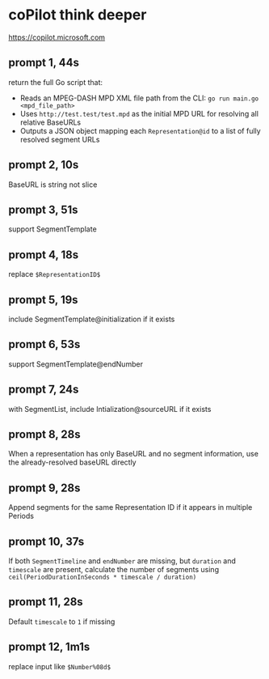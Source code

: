 # coPilot think deeper

https://copilot.microsoft.com

## prompt 1, 44s

return the full Go script that:
- Reads an MPEG-DASH MPD XML file path from the CLI: `go run main.go <mpd_file_path>`
- Uses `http://test.test/test.mpd` as the initial MPD URL for resolving all relative BaseURLs
- Outputs a JSON object mapping each `Representation@id` to a list of fully resolved segment URLs

## prompt 2, 10s

BaseURL is string not slice

## prompt 3, 51s

support SegmentTemplate

## prompt 4, 18s

replace `$RepresentationID$`

## prompt 5, 19s

include SegmentTemplate@initialization if it exists

## prompt 6, 53s

support SegmentTemplate@endNumber

## prompt 7, 24s

with SegmentList, include Intialization@sourceURL if it exists

## prompt 8, 28s

When a representation has only BaseURL and no segment information, use the
already-resolved baseURL directly

## prompt 9, 28s

Append segments for the same Representation ID if it appears in multiple
Periods

## prompt 10, 37s

If both `SegmentTimeline` and `endNumber` are missing, but `duration` and
`timescale` are present, calculate the number of segments using
`ceil(PeriodDurationInSeconds * timescale / duration)`

## prompt 11, 28s

Default `timescale` to `1` if missing

## prompt 12, 1m1s

replace input like `$Number%08d$`
